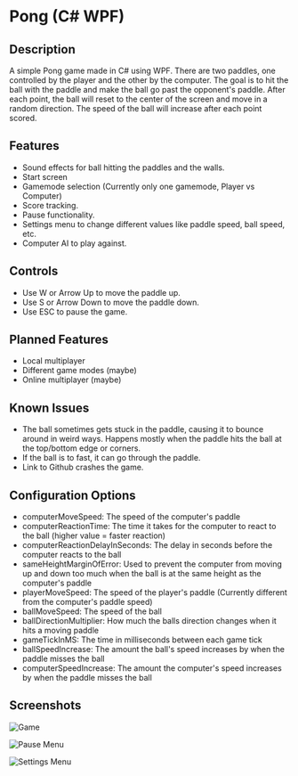 # Pong (C# WPF)

## Description
A simple Pong game made in C# using WPF. There are two paddles, one controlled by the player and the other by the computer. The goal is to hit the ball with the paddle and make the ball go past the opponent's paddle. After each point, the ball will reset to the center of the screen and move in a random direction. The speed of the ball will increase after each point scored.

## Features
- Sound effects for ball hitting the paddles and the walls.
- Start screen
- Gamemode selection (Currently only one gamemode, Player vs Computer)
- Score tracking.
- Pause functionality.
- Settings menu to change different values like paddle speed, ball speed, etc.
- Computer AI to play against.

## Controls
- Use W or Arrow Up to move the paddle up.
- Use S or Arrow Down to move the paddle down.
- Use ESC to pause the game.

## Planned Features
- Local multiplayer
- Different game modes (maybe)
- Online multiplayer (maybe)

## Known Issues
- The ball sometimes gets stuck in the paddle, causing it to bounce around in weird ways. Happens mostly when the paddle hits the ball at the top/bottom edge or corners.
- If the ball is to fast, it can go through the paddle.
- Link to Github crashes the game.

## Configuration Options
  - computerMoveSpeed: The speed of the computer's paddle
  - computerReactionTime: The time it takes for the computer to react to the ball (higher value = faster reaction)
  - computerReactionDelayInSeconds: The delay in seconds before the computer reacts to the ball
  - sameHeightMarginOfError: Used to prevent the computer from moving up and down too much when the ball is at the same height as the computer's paddle
  - playerMoveSpeed: The speed of the player's paddle (Currently different from the computer's paddle speed)
  - ballMoveSpeed: The speed of the ball
  - ballDirectionMultiplier: How much the balls direction changes when it hits a moving paddle
  - gameTickInMS: The time in milliseconds between each game tick
  - ballSpeedIncrease: The amount the ball's speed increases by when the paddle misses the ball
  - computerSpeedIncrease: The amount the computer's speed increases by when the paddle misses the ball

## Screenshots
![Game](https://github.com/KreativeName1/Pong/assets/115576847/7dab7225-e124-46f0-af89-ff925b8898ef)

![Pause Menu](https://github.com/KreativeName1/Pong/assets/115576847/6c102af7-1ad0-46c4-8b9c-ce27264a2580)

![Settings Menu](https://github.com/KreativeName1/Pong/assets/115576847/c809c4ac-5a12-4767-b323-266cb2dd4f0c)
